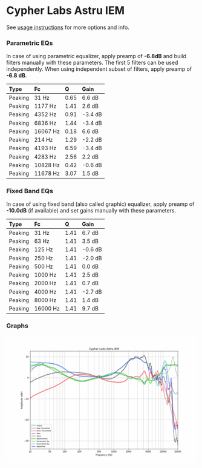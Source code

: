 # Cypher Labs Astru IEM
See [usage instructions](https://github.com/jaakkopasanen/AutoEq#usage) for more options and info.

### Parametric EQs
In case of using parametric equalizer, apply preamp of **-6.8dB** and build filters manually
with these parameters. The first 5 filters can be used independently.
When using independent subset of filters, apply preamp of **-6.8 dB**.

| Type    | Fc       |    Q | Gain    |
|:--------|:---------|:-----|:--------|
| Peaking | 31 Hz    | 0.65 | 6.6 dB  |
| Peaking | 1177 Hz  | 1.41 | 2.6 dB  |
| Peaking | 4352 Hz  | 0.91 | -3.4 dB |
| Peaking | 6836 Hz  | 1.44 | -3.4 dB |
| Peaking | 16067 Hz | 0.18 | 6.6 dB  |
| Peaking | 214 Hz   | 1.29 | -2.2 dB |
| Peaking | 4193 Hz  | 6.59 | -3.4 dB |
| Peaking | 4283 Hz  | 2.56 | 2.2 dB  |
| Peaking | 10828 Hz | 0.42 | -0.6 dB |
| Peaking | 11678 Hz | 3.07 | 1.5 dB  |

### Fixed Band EQs
In case of using fixed band (also called graphic) equalizer, apply preamp of **-10.0dB**
(if available) and set gains manually with these parameters.

| Type    | Fc       |    Q | Gain    |
|:--------|:---------|:-----|:--------|
| Peaking | 31 Hz    | 1.41 | 6.7 dB  |
| Peaking | 63 Hz    | 1.41 | 3.5 dB  |
| Peaking | 125 Hz   | 1.41 | -0.6 dB |
| Peaking | 250 Hz   | 1.41 | -2.0 dB |
| Peaking | 500 Hz   | 1.41 | 0.0 dB  |
| Peaking | 1000 Hz  | 1.41 | 2.5 dB  |
| Peaking | 2000 Hz  | 1.41 | 0.7 dB  |
| Peaking | 4000 Hz  | 1.41 | -2.7 dB |
| Peaking | 8000 Hz  | 1.41 | 1.4 dB  |
| Peaking | 16000 Hz | 1.41 | 9.7 dB  |

### Graphs
![](./Cypher%20Labs%20Astru%20IEM.png)